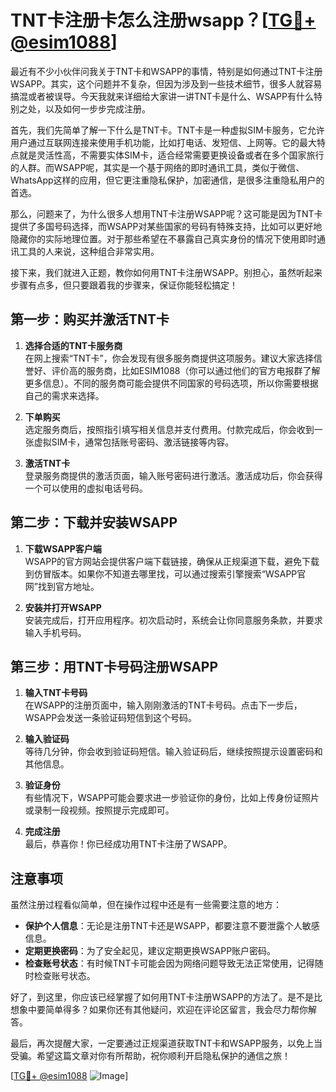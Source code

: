 # TNT卡注册卡怎么注册wsapp？[[TG💪+ @esim1088](https://t.me/s/esim1088)]

最近有不少小伙伴问我关于TNT卡和WSAPP的事情，特别是如何通过TNT卡注册WSAPP。其实，这个问题并不复杂，但因为涉及到一些技术细节，很多人就容易搞混或者被误导。今天我就来详细给大家讲一讲TNT卡是什么、WSAPP有什么特别之处，以及如何一步步完成注册。

首先，我们先简单了解一下什么是TNT卡。TNT卡是一种虚拟SIM卡服务，它允许用户通过互联网连接来使用手机功能，比如打电话、发短信、上网等。它的最大特点就是灵活性高，不需要实体SIM卡，适合经常需要更换设备或者在多个国家旅行的人群。而WSAPP呢，其实是一个基于网络的即时通讯工具，类似于微信、WhatsApp这样的应用，但它更注重隐私保护，加密通信，是很多注重隐私用户的首选。

那么，问题来了，为什么很多人想用TNT卡注册WSAPP呢？这可能是因为TNT卡提供了多国号码选择，而WSAPP对某些国家的号码有特殊支持，比如可以更好地隐藏你的实际地理位置。对于那些希望在不暴露自己真实身份的情况下使用即时通讯工具的人来说，这种组合非常实用。

接下来，我们就进入正题，教你如何用TNT卡注册WSAPP。别担心，虽然听起来步骤有点多，但只要跟着我的步骤来，保证你能轻松搞定！

## 第一步：购买并激活TNT卡

1. **选择合适的TNT卡服务商**  
   在网上搜索“TNT卡”，你会发现有很多服务商提供这项服务。建议大家选择信誉好、评价高的服务商，比如ESIM1088（你可以通过他们的官方电报群了解更多信息）。不同的服务商可能会提供不同国家的号码选项，所以你需要根据自己的需求来选择。

2. **下单购买**  
   选定服务商后，按照指引填写相关信息并支付费用。付款完成后，你会收到一张虚拟SIM卡，通常包括账号密码、激活链接等内容。

3. **激活TNT卡**  
   登录服务商提供的激活页面，输入账号密码进行激活。激活成功后，你会获得一个可以使用的虚拟电话号码。

## 第二步：下载并安装WSAPP

1. **下载WSAPP客户端**  
   WSAPP的官方网站会提供客户端下载链接，确保从正规渠道下载，避免下载到仿冒版本。如果你不知道去哪里找，可以通过搜索引擎搜索“WSAPP官网”找到官方地址。

2. **安装并打开WSAPP**  
   安装完成后，打开应用程序。初次启动时，系统会让你同意服务条款，并要求输入手机号码。

## 第三步：用TNT卡号码注册WSAPP

1. **输入TNT卡号码**  
   在WSAPP的注册页面中，输入刚刚激活的TNT卡号码。点击下一步后，WSAPP会发送一条验证码短信到这个号码。

2. **输入验证码**  
   等待几分钟，你会收到验证码短信。输入验证码后，继续按照提示设置密码和其他信息。

3. **验证身份**  
   有些情况下，WSAPP可能会要求进一步验证你的身份，比如上传身份证照片或录制一段视频。按照提示完成即可。

4. **完成注册**  
   最后，恭喜你！你已经成功用TNT卡注册了WSAPP。

## 注意事项

虽然注册过程看似简单，但在操作过程中还是有一些需要注意的地方：

- **保护个人信息**：无论是注册TNT卡还是WSAPP，都要注意不要泄露个人敏感信息。
- **定期更换密码**：为了安全起见，建议定期更换WSAPP账户密码。
- **检查账号状态**：有时候TNT卡可能会因为网络问题导致无法正常使用，记得随时检查账号状态。

好了，到这里，你应该已经掌握了如何用TNT卡注册WSAPP的方法了。是不是比想象中要简单得多？如果你还有其他疑问，欢迎在评论区留言，我会尽力帮你解答。

最后，再次提醒大家，一定要通过正规渠道获取TNT卡和WSAPP服务，以免上当受骗。希望这篇文章对你有所帮助，祝你顺利开启隐私保护的通信之旅！

[[TG💪+ @esim1088](https://t.me/s/esim1088) ![Image](https://i.postimg.cc/4NQfJmqS/Snipaste-2025-05-13-00-14-12.png)]